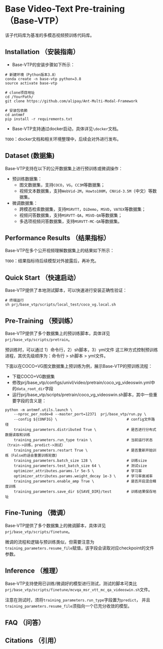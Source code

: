 # Base Video-Text Pre-training （Base-VTP）

该子代码库为基准的多模态视频预训练代码库。

## Installation （安装指南）

- Base-VTP的安装步骤如下所示：
```
# 新建环境（Python版本3.8）
conda create -n base-vtp python=3.8
source activate base-vtp

# clone项目地址
cd /YourPath/
git clone https://github.com/alipay/Ant-Multi-Modal-Framework

# 安装包依赖
cd antmmf
pip install -r requirements.txt
```

- Base-VTP支持通过docker启动，具体详见`\docker`文档。

`TODO`：docker文档和相关环境整理中，后续会对外进行发布。

## Dataset (数据集)

Base-VTP支持在以下的公开数据集上进行预训练或微调操作：
- 预训练数据集：
  - 图文数据集，支持`COCO`，`VG`，`CC3M`等数据集；
  - 视频文本数据集，支持`WebVid-2M`，`Howto100M`，`CNVid-3.5M`（中文）等数据集。
- 微调数据集：
  - 跨模态检索数据集，支持`MSRVTT`，`DiDemo`，`MSVD`，`VATEX`等数据集；
  - 视频问答数据集，支持`MSRVTT-QA`，`MSVD-QA`等数据集；
  - 多选项视频问答数据集，支持`MSRVTT-MC-QA`等数据集。

## Performance Results （结果指标）

Base-VTP在多个公开视频理解数据集上的结果如下所示：

`TODO`：结果指标待后续模型对外披露后，再补充。

## Quick Start （快速启动）

Base-VTP提供了本地测试脚本，可以快速进行安装正确性验证：
```
# 终端运行
sh prj/base_vtp/scripts/local_test/coco_vg.local.sh
```

## Pre-Training （预训练）

Base-VTP提供了多个数据集上的预训练脚本，具体详见`prj/base_vtp/scripts/pretrain`。

预训练时，可以通过 1）命令行，2）sh脚本，3）yml文件 这三种方式控制预训练进程，其优先级顺序为：命令行 > sh脚本 > yml文件。

下面以在COCO+VG图文数据集上预训练为例，展示Base-VTP的预训练流程：

- 下载COCO+VG数据集
- 修改prj/base_vtp/configs/univl/video/pretrain/coco_vg_videoswin.yml中的`data_root_dir`字段
- 运行prj/base_vtp/scripts/pretrain/coco_vg_videoswin.sh脚本，其中一些重要字段的含义是：

```
python -m antmmf.utils.launch \
    --nproc_per_node=8 --master_port=12371  prj/base_vtp/run.py \
    --config ${CONFIG} \                                # config文件路径
    training_parameters.distributed True \              # 是否进行分布式数据读取和训练
    training_parameters.run_type train \                # 当前运行状态（train->训练，predict->测试）    
    training_parameters.restart True \                  # 是否重新开始训练（False的话会重置训练轮数）
    training_parameters.batch_size 128 \                # 训练size
    training_parameters.test_batch_size 64 \            # 测试size
    optimizer_attributes.params.lr 5e-5 \               # 学习率
    optimizer_attributes.params.weight_decay 1e-3 \     # 学习率衰减率
    training_parameters.enable_amp True \               # 是否开启混合精度训练
    training_parameters.save_dir ${SAVE_DIR}/test       # 训练结果保存地址
```

## Fine-Tuning （微调）

Base-VTP提供了多个数据集上的微调脚本，具体详见`prj/base_vtp/scripts/finetune`。

微调的流程和逻辑与预训练类似，但需要注意为`training_parameters.resume_file`赋值，该字段会读取对应checkpoint的文件参数。

## Inference （推理）

Base-VTP支持使用已训练/微调好的模型进行测试，测试的脚本可类比`prj/base_vtp/scripts/finetune/mcvqa_msr_vtt_mc_qa_videoswin.sh`文件。

注意在测试时，须将`training_parameters.run_type`字段置为`predict`，
并且`training_parameters.resume_file`须指向一个已充分收敛的模型。

## FAQ （问答）

## Citations （引用）
